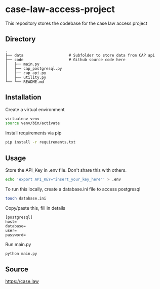 # case-law-access-project

This repository stores the codebase for the case law access project

## Directory
    .
    ├── data                    # Subfolder to store data from CAP api
    ├── code                    # Github source code here
    │   ├── main.py
    │   ├── cap_postgresql.py
    │   ├── cap_api.py
    │   ├── utility.py
    └── └── README.md

## Installation

Create a virtual environment
```bash
virtualenv venv
source venv/bin/activate
```

Install requirements via pip
```bash
pip install -r requirements.txt
```

## Usage

Store the API_Key in .env file. Don't share this with others.

```bash
echo 'export API_KEY="insert_your_key_here"' > .env
```

To run this locally, create a database.ini file to access postgresql
```bash
touch database.ini
```

Copy/paste this, fill in details

```
[postgresql]
host=
database=
user=
password=
```

Run main.py
```python
python main.py
```

## Source
https://case.law
